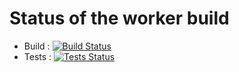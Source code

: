 # Status of the worker build

- Build : [![Build Status](http://ec2-13-212-193-111.ap-southeast-1.compute.amazonaws.com:8080/buildStatus/icon?job=instavote%2Fworker-build)](http://ec2-13-212-193-111.ap-southeast-1.compute.amazonaws.com:8080/job/instavote/job/worker-build/)
- Tests : [![Tests Status](http://ec2-13-212-193-111.ap-southeast-1.compute.amazonaws.com:8080/buildStatus/icon?job=instavote%2Fworker-test)](http://ec2-13-212-193-111.ap-southeast-1.compute.amazonaws.com:8080/job/instavote/job/worker-test/)
